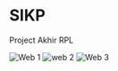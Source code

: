 # SIKP
Project Akhir RPL 

![Web 1](https://user-images.githubusercontent.com/74033884/131253706-f4b8cfe1-d744-4c3e-847e-ebf1435049c8.jpg)
![web 2](https://user-images.githubusercontent.com/74033884/131253709-4fea6680-55f6-4b0d-9520-f8f9b080bbcd.png)
![Web 3](https://user-images.githubusercontent.com/74033884/131253721-78712e99-4a0d-4ef4-848e-ce5479a5bc1a.jpg)



